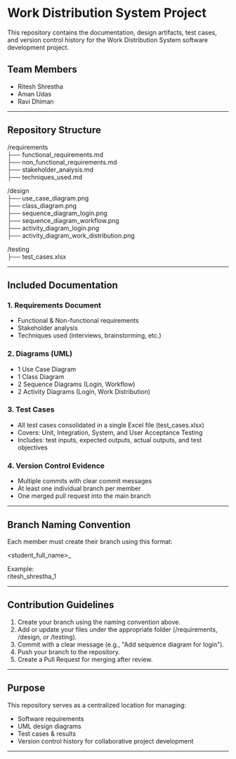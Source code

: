 # Work Distribution System Project

This repository contains the documentation, design artifacts, test cases, and version control history for the Work Distribution System software development project.

## Team Members
- Ritesh Shrestha
- Aman Udas  
- Ravi Dhiman 
---

## Repository Structure

/requirements  
    ├── functional_requirements.md  
    ├── non_functional_requirements.md  
    ├── stakeholder_analysis.md  
    ├── techniques_used.md  

/design  
    ├── use_case_diagram.png  
    ├── class_diagram.png  
    ├── sequence_diagram_login.png  
    ├── sequence_diagram_workflow.png  
    ├── activity_diagram_login.png  
    ├── activity_diagram_work_distribution.png  

/testing  
    ├── test_cases.xlsx  

---

## Included Documentation

### 1. Requirements Document
- Functional & Non-functional requirements  
- Stakeholder analysis  
- Techniques used (interviews, brainstorming, etc.)  

### 2. Diagrams (UML)
- 1 Use Case Diagram  
- 1 Class Diagram  
- 2 Sequence Diagrams (Login, Workflow)  
- 2 Activity Diagrams (Login, Work Distribution)  

### 3. Test Cases
- All test cases consolidated in a single Excel file (test_cases.xlsx)  
- Covers: Unit, Integration, System, and User Acceptance Testing  
- Includes: test inputs, expected outputs, actual outputs, and test objectives  

### 4. Version Control Evidence
- Multiple commits with clear commit messages  
- At least one individual branch per member  
- One merged pull request into the main branch  

---

## Branch Naming Convention
Each member must create their branch using this format:  

<student_full_name>_<number>  

Example:  
ritesh_shrestha_1  

---

## Contribution Guidelines
1. Create your branch using the naming convention above.  
2. Add or update your files under the appropriate folder (/requirements, /design, or /testing).  
3. Commit with a clear message (e.g., "Add sequence diagram for login").  
4. Push your branch to the repository.  
5. Create a Pull Request for merging after review.  

---

## Purpose
This repository serves as a centralized location for managing:  
- Software requirements  
- UML design diagrams  
- Test cases & results  
- Version control history for collaborative project development  

---

